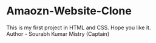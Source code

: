 # Amaozn-Website-Clone
This is my first project in HTML and CSS. Hope you like it.
<br>
Author - Sourabh Kumar Mistry (Captain)
